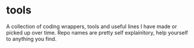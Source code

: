# tools
A collection of coding wrappers, tools and useful lines I have made or picked up over time. Repo names are pretty self explainitory, help yourself to anything you find.
